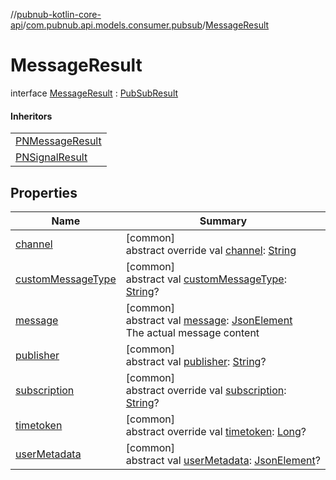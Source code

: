 //[pubnub-kotlin-core-api](../../../index.md)/[com.pubnub.api.models.consumer.pubsub](../index.md)/[MessageResult](index.md)

# MessageResult

interface [MessageResult](index.md) : [PubSubResult](../-pub-sub-result/index.md)

#### Inheritors

| |
|---|
| [PNMessageResult](../-p-n-message-result/index.md) |
| [PNSignalResult](../-p-n-signal-result/index.md) |

## Properties

| Name | Summary |
|---|---|
| [channel](../-pub-sub-result/channel.md) | [common]<br>abstract override val [channel](../-pub-sub-result/channel.md): [String](https://kotlinlang.org/api/core/kotlin-stdlib/kotlin/-string/index.html) |
| [customMessageType](custom-message-type.md) | [common]<br>abstract val [customMessageType](custom-message-type.md): [String](https://kotlinlang.org/api/core/kotlin-stdlib/kotlin/-string/index.html)? |
| [message](message.md) | [common]<br>abstract val [message](message.md): [JsonElement](../../com.pubnub.api/-json-element/index.md)<br>The actual message content |
| [publisher](../-pub-sub-result/publisher.md) | [common]<br>abstract val [publisher](../-pub-sub-result/publisher.md): [String](https://kotlinlang.org/api/core/kotlin-stdlib/kotlin/-string/index.html)? |
| [subscription](../-pub-sub-result/subscription.md) | [common]<br>abstract override val [subscription](../-pub-sub-result/subscription.md): [String](https://kotlinlang.org/api/core/kotlin-stdlib/kotlin/-string/index.html)? |
| [timetoken](../-pub-sub-result/timetoken.md) | [common]<br>abstract override val [timetoken](../-pub-sub-result/timetoken.md): [Long](https://kotlinlang.org/api/core/kotlin-stdlib/kotlin/-long/index.html)? |
| [userMetadata](../-pub-sub-result/user-metadata.md) | [common]<br>abstract val [userMetadata](../-pub-sub-result/user-metadata.md): [JsonElement](../../com.pubnub.api/-json-element/index.md)? |
